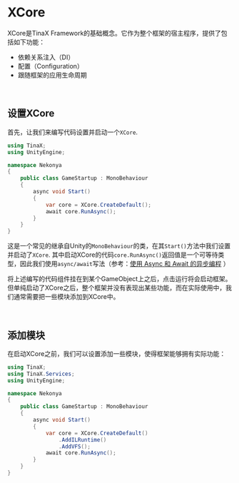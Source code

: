 # XCore

XCore是TinaX Framework的基础概念。它作为整个框架的宿主程序，提供了包括如下功能：
- 依赖关系注入（DI）
- 配置（Configuration）
- 跟随框架的应用生命周期

<br>

## 设置XCore

首先，让我们来编写代码设置并启动一个`XCore`.

``` csharp
using TinaX;
using UnityEngine;

namespace Nekonya
{
    public class GameStartup : MonoBehaviour
    {
        async void Start()
        {
            var core = XCore.CreateDefault();
            await core.RunAsync();
        }
    }
}
```

这是一个常见的继承自Unity的`MonoBehaviour`的类，在其`Start()`方法中我们设置并启动了`XCore`. 其中启动XCore的代码`core.RunAsync()`返回值是一个可等待类型，因此我们使用`async/await`写法（参考：[使用 Async 和 Await 的异步编程](https://docs.microsoft.com/zh-cn/dotnet/csharp/programming-guide/concepts/async/ ':ignore') ）

将上述编写的代码组件挂在到某个GameObject上之后，点击运行将会启动框架。但单纯启动了XCore之后，整个框架并没有表现出某些功能，而在实际使用中，我们通常需要把一些模块添加到XCore中。

<br>

## 添加模块

在启动XCore之前，我们可以设置添加一些模块，使得框架能够拥有实际功能：

``` csharp
using TinaX;
using TinaX.Services;
using UnityEngine;

namespace Nekonya
{
    public class GameStartup : MonoBehaviour
    {
        async void Start()
        {
            var core = XCore.CreateDefault()
                .AddILRuntime()
                .AddVFS();
            await core.RunAsync();
        }
    }
}
```
